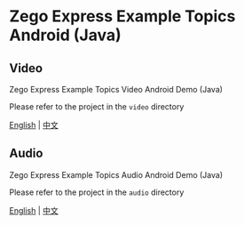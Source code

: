 # Zego Express Example Topics Android (Java)

## Video

Zego Express Example Topics Video Android Demo (Java)

Please refer to the project in the `video` directory

[English](ZegoExpressExample/video/README.md) | [中文](ZegoExpressExample/video/README_zh.md)

## Audio

Zego Express Example Topics Audio Android Demo (Java)

Please refer to the project in the `audio` directory

[English](ZegoExpressExample/audio/README.md) | [中文](ZegoExpressExample/audio/README_zh.md)
